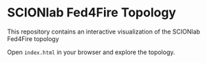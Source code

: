 # SCIONlab Fed4Fire Topology

This repository contains an interactive visualization of the SCIONlab Fed4Fire topology

Open `index.html` in your browser and explore the topology.
